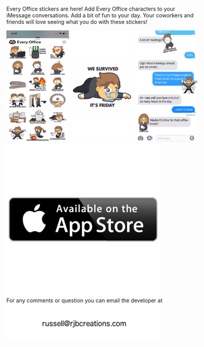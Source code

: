 

Every Office stickers are here! 
Add Every Office characters to your iMessage conversations. Add a bit of fun to your day. Your coworkers and friends will love seeing what you do with these stickers!

<div style="display:flex">
     <div style="flex:1;padding-right:5px;">
          <img src="./IMG_1902_PROD.png">
     </div>
     <div style="flex:1;padding-right:5px;">
          <img src="./IMG_1904_PROD.png">
     </div>
     <div style="flex:1;padding-right:5px;">
          <img src="./IMG_1903_PROD.png">
     </div>
</div>

<div style="display:flex">
     <div style="flex:1;padding-center:5px;">
          <img src="./appStore.png"> <br/>
          For any comments or question you can email the developer at <br clear=all/>
              <img src="./email.png">
     </div>
</div>

 
 